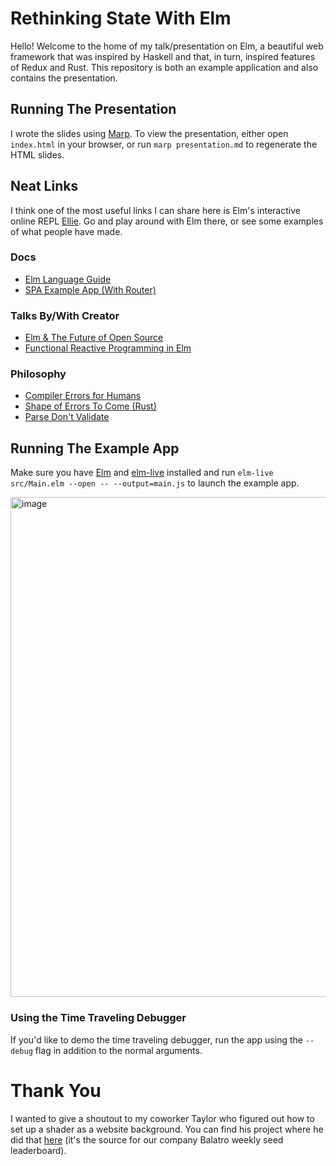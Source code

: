 # Rethinking State With Elm

Hello! Welcome to the home of my talk/presentation on Elm, a beautiful web framework that was inspired by Haskell and that, in turn, inspired features of Redux and Rust. This repository is both an example application and also contains the presentation.

## Running The Presentation

I wrote the slides using [Marp](https://marp.app/). To view the presentation, either open `index.html` in your browser, or run `marp presentation.md` to regenerate the HTML slides.

## Neat Links

I think one of the most useful links I can share here is Elm's interactive online REPL [Ellie](https://ellie-app.com/new). Go and play around with Elm there, or see some examples of what people have made.

### Docs

* [Elm Language Guide](https://guide.elm-lang.org/)
* [SPA Example App (With Router)](https://github.com/rtfeldman/elm-spa-example/tree/master)

### Talks By/With Creator

* [Elm & The Future of Open Source](https://www.youtube.com/watch?v=0SUM4869ODc)
* [Functional Reactive Programming in Elm](https://www.youtube.com/watch?v=Ju4ICobPNfw)

### Philosophy

* [Compiler Errors for Humans](https://elm-lang.org/news/compiler-errors-for-humans)
* [Shape of Errors To Come (Rust)](https://blog.rust-lang.org/2016/08/10/Shape-of-errors-to-come.html)
* [Parse Don't Validate](https://lexi-lambda.github.io/blog/2019/11/05/parse-don-t-validate/)

## Running The Example App

Make sure you have [Elm](https://elm-lang.org/) and [elm-live](https://github.com/wking-io/elm-live) installed and run `elm-live src/Main.elm --open -- --output=main.js` to launch the example app.

<img width="800" alt="image" src="https://github.com/user-attachments/assets/bb0e32a0-8da1-4034-bd22-3cf0bbbaa3de" />

### Using the Time Traveling Debugger

If you'd like to demo the time traveling debugger, run the app using the `--debug` flag in addition to the normal arguments.

# Thank You

I wanted to give a shoutout to my coworker Taylor who figured out how to set up a shader as a website background. You can find his project where he did that [here](https://github.com/tfausak/daylatro) (it's the source for our company Balatro weekly seed leaderboard).
